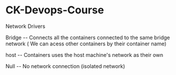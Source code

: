 # CK-Devops-Course


Network Drivers

Bridge -- Connects all the containers connected to the same bridge network ( We can acess other containers by their container name)

host -- Containers uses the host machine's network as their own

Null -- No network connection (isolated network)

